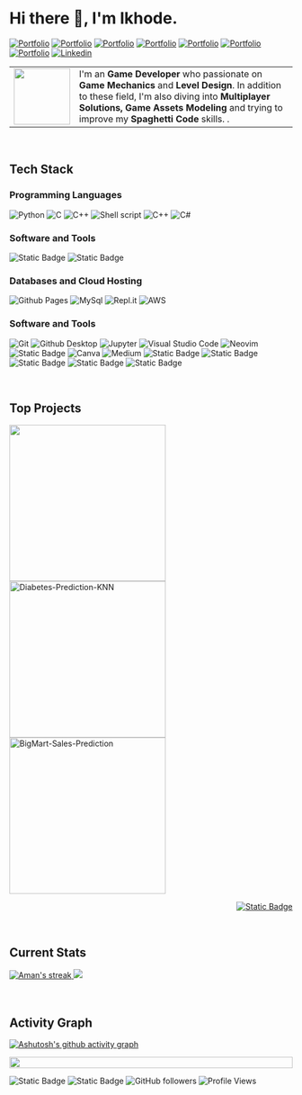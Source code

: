<h1>Hi there 👋, I'm Ikhode.</h1>

<!-- Header Links -->
[![Portfolio](https://img.shields.io/badge/-artstation-blue?style=flat&logo=artstation&logoColor=white)](https://www.artstation.com/ikhode)
[![Portfolio](https://img.shields.io/badge/-gumroad-red?style=flat&logo=gumroad&logoColor=white)](https://ikhode.gumroad.com/)
[![Portfolio](https://img.shields.io/badge/-twitch-violet?style=flat&logo=twitch&logoColor=white)](https://www.twitch.tv/ikhode_kh)
[![Portfolio](https://img.shields.io/badge/-instagram-hotpink?style=flat&logo=instagram&logoColor=white)](https://www.instagram.com/ikhode.kh/)
[![Portfolio](https://img.shields.io/badge/-tiktok-graypink?style=flat&logo=tiktok&logoColor=white)](https://www.tiktok.com/@_ikhoda)
[![Portfolio](https://img.shields.io/badge/-facebook-blue?style=flat&logo=facebook&logoColor=white)](https://web.facebook.com/IkhodeGame/)
[![Portfolio](https://img.shields.io/badge/-youtube-red?style=flat&logo=youtube&logoColor=white)](https://www.youtube.com/@_Ikhode)
[![Linkedin](https://img.shields.io/badge/-LinkedIn-blue?style=flat&logo=Linkedin&logoColor=white)](https://www.linkedin.com/in/soy-tet-45a215280)

<!-- Short Bio -->
<!-- </samp> for  -->

<table>
  <tr>
    <td>
      <a href="https://melon-pvp.en.uptodown.com/android">
        <img width="100" src="https://cdna.artstation.com/p/users/avatars/009/050/230/large/22167d7621969976ef4e74ad6b5ce526.jpg?1717985457">
      </a>
    </td>
    <td>
      I'm an <b>Game Developer</b> who passionate on <b>Game Mechanics</b> and <b>Level Design</b>. In addition to these field, I'm also diving into <b>Multiplayer Solutions, Game Assets Modeling</b> and trying to improve my <b>Spaghetti Code</b> skills. .
    </td>
  </tr>
</table>

 
<!-- Tech Stack -->
</br>
<h2>Tech Stack</h2>
<!-- <img align="right" width="40%" src="https://media.giphy.com/media/ao9DUiTKH60XS/giphy.gif"/> -->
<h3>Programming Languages</h3>
<p>
  <img alt="Python" src="https://img.shields.io/badge/Python-05122A?style=flat&logo=python">
  <img alt="C" src="https://img.shields.io/badge/C-05122A?logo=c&style=flat">
  <img alt="C++" src="https://img.shields.io/badge/C%2B%2B-05122A?logo=cplusplus&style=flat">
  <img src="https://img.shields.io/badge/Shell%20Script-05122A?style=flat&logo=gnu-bash&logoColor=white" alt="Shell script">
  <img alt="C++" src="https://img.shields.io/badge/C%2B%2B-05122A?logo=cplusplus&style=flat">
  <img alt="C#" src="https://img.shields.io/badge/CSharp-05122A?logo=csharp&style=flat">
</p>

<h3>Software and Tools</h3>
<p>
     <img alt="Static Badge" src="https://img.shields.io/badge/Unity-05122A?style=flat&logo=unity">
     <img alt="Static Badge" src="https://img.shields.io/badge/Blender-05122A?style=flat&logo=blender">
</p>

<h3>Databases and Cloud Hosting</h3>
<p>
  <img alt="Github Pages" src="https://img.shields.io/badge/Github%20Pages-05122A?style=flat&logo=Github">
  <img alt="MySql" src="https://img.shields.io/badge/MySql-05122A?style=flat&logo=MySql">
  <img alt="Repl.it" src="https://img.shields.io/badge/Repl.it-05122A.svg?style=flat&logo=Replit">
  <img src="https://img.shields.io/badge/AWS%20Amplify-05122A?style=flat&logo=amazon-aws&logoColor=white" alt="AWS">
</p>

<h3>Software and Tools</h3>
<p>
  <img alt="Git" src="https://img.shields.io/badge/Git-05122A?style=flat&logo=Git">
  <img alt="Github Desktop" src="https://img.shields.io/badge/Github%20Desktop-05122A?style=flat&logo=Github">
  <img alt="Jupyter" src="https://img.shields.io/badge/Jupyter-05122A?style=flat&logo=Jupyter">
  <img alt="Visual Studio Code" src="https://img.shields.io/badge/Visual%20Studio%20Code-05122A?style=flat&logo=Visual%20Studio%20Code">
  <img alt="Neovim" src="https://img.shields.io/badge/Neovim-05122A?style=flat&logo=Neovim">
  <img alt="Static Badge" src="https://img.shields.io/badge/Atom-05122A?style=flat">
  <img alt="Canva" src="https://img.shields.io/badge/Canva-05122A?style=flat&logo=Canva">
  <img alt="Medium" src="https://img.shields.io/badge/Medium-05122A?style=flat&logo=Medium">
  <img alt="Static Badge" src="https://img.shields.io/badge/Google%20Colab-05122A?style=flat&logo=Google%20Colab">
  <img alt="Static Badge" src="https://img.shields.io/badge/Notion-05122A?style=flat&logo=Notion">
  <img alt="Static Badge" src="https://img.shields.io/badge/Leetcode-05122A?style=flat&logo=Leetcode">
  <img alt="Static Badge" src="https://img.shields.io/badge/Codeforces-05122A?style=flat&logo=codeforces">
  <img alt="Static Badge" src="https://img.shields.io/badge/StackOverflow-05122A?style=flat&logo=StackOverflow">
</p>


<!-- Top Projects List -->
</br>
<h2>Top Projects</h2>
<p>
  <a href="https://melon-pvp.en.uptodown.com/android"><img width="278" src="https://public-files.gumroad.com/9794bbdko36wgqizmquocka7c1qy"></a>
  <a href="https://github.com/amangupta143/Diabetes-Prediction-KNN"><img width="278" src="https://denvercoder1-github-readme-stats.vercel.app/api/pin/?username=amangupta143&repo=Diabetes-Prediction-KNN&theme=dark&bg_color=0D1017&title_color=E8EDF3&hide_border=false&icon_color=E8EDF3&show_icons=false&border_radius=0" alt="Diabetes-Prediction-KNN"></a>
  <a href="https://github.com/amangupta143/BigMart-Sales-Prediction"><img width="278" src="https://denvercoder1-github-readme-stats.vercel.app/api/pin/?username=amangupta143&repo=BigMart-Sales-Prediction&theme=dark&bg_color=0D1017&title_color=E8EDF3&hide_border=false&icon_color=E8EDF3&show_icons=false&border_radius=0" alt="BigMart-Sales-Prediction"></a>
  </br>

  
  </p>
  <p align="right">
    <a href="https://github.com/amangupta143?tab=repositories"><img alt="Static Badge" src="https://img.shields.io/badge/All%20Projects-05122A?style=flat-square"></a>
  </p>


<!-- Current Stats card -->
</br>
<h2>Current Stats</h2>

<div>

<a href="https://github.com/amangupta143">
      <img alt="Aman's streak" src="https://github-readme-streak-stats-9m8ugfa77-denvercoder1.vercel.app/?user=ikhode-kh&theme=monokai-metallian&border_radius=0&card_width=417&card_height=194&background=0D1017&fire=E8EDF3&currStreakNum=E8EDF3&sideNums=E8EDF3&currStreakLabel=E8EDF3&sideLabels=E8EDF3F0&dates=E8EDF3D5&ring=E8EDF3F0&card_width=400&card_height=195"/>
    </a>
  <a href="https://github.com/ikhode-kh">
<img src="https://github-readme-stats.vercel.app/api?username=amangupta143&show_icons=true&bg_color=0D1017&border_radius=0&text_color=E8EDF3D5&title_color=E8EDF3&icon_color=E8EDF3&hide_border=false&card_width=414&card_height=195"/>
    </a>
</div>



<!-- Activity Graph card -->
</br>
</br>
<h2>Activity Graph</h2>

[![Ashutosh's github activity graph](https://github-readme-activity-graph.vercel.app/graph?username=ikhode-kh&bg_color=000000&color=ffffff&line=ffffff&point=93f915&area=true&hide_border=true)](https://github.com/ashutosh00710/github-readme-activity-graph)

<img src="https://i.imgur.com/dBaSKWF.gif" height="20" width="100%">

![Static Badge](https://img.shields.io/badge/Thanks%20for%20visiting!-05122A)
![Static Badge](https://img.shields.io/badge/Show%20some%20%E2%9D%A4%EF%B8%8F%20by%20%E2%AD%90%20repositories%20you%20find%20helpful!%20-05122A)
![GitHub followers](https://img.shields.io/github/followers/ikhode-kh?style=flat&logo=github&color=05122A&labelColor=05122A)
![Profile Views](https://komarev.com/ghpvc/?username=ikhode-kh&style=flat&labelolor=05122A&color=05122A)





<!--
Animated Line:
<img src="https://i.imgur.com/dBaSKWF.gif" height="20" width="100%">

Activity Graph:
![Aman's Graph](https://github-readme-activity-graph.vercel.app/graph?username=amangupta143&custom_title=Aman's%20GitHub%20Activity%20Graph&bg_color=0d1017&color=e8edf3&line=e8edf3&point=e8edf3&area_color=FFFFFF&title_color=FFFFFF&area=true)
-->
